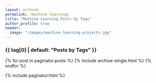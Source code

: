 ```yaml
---
layout: archive
permalink: /machine-learning/
title: "Machine Learning Posts by Tags"
author_profile: true
header:
  image: "/images/machine-learning-projects.jpg"
---
```


<h3 class="archive__subtitle">{{ tag[0] | default: "Posts by Tags"  }}</h3>

{% for post in paginator.posts %}
  {% include archive-single.html %}
{% endfor %}

{% include paginator.html %}
